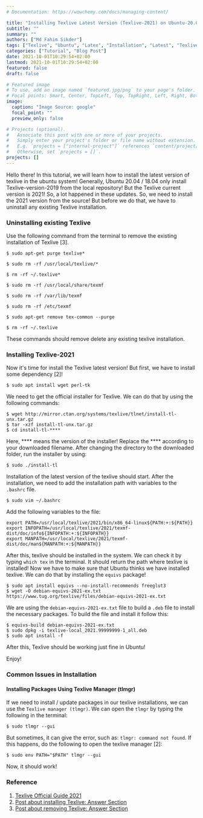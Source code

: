 ```yaml
---
# Documentation: https://wowchemy.com/docs/managing-content/

title: "Installing Texlive Latest Version (Texlive-2021) on Ubuntu-20.04/18.04"
subtitle: ""
summary: ""
authors: ["Md Fahim Sikder"]
tags: ["Texlive", "Ubuntu", "Latex", "Installation", "Latest", "Texlive-2021"]
categories: ["Tutorial", "Blog Post"]
date: 2021-10-01T10:29:54+02:00
lastmod: 2021-10-01T10:29:54+02:00
featured: false
draft: false

# Featured image
# To use, add an image named `featured.jpg/png` to your page's folder.
# Focal points: Smart, Center, TopLeft, Top, TopRight, Left, Right, BottomLeft, Bottom, BottomRight.
image:
  caption: "Image Source: google"
  focal_point: ""
  preview_only: false

# Projects (optional).
#   Associate this post with one or more of your projects.
#   Simply enter your project's folder or file name without extension.
#   E.g. `projects = ["internal-project"]` references `content/project/deep-learning/index.md`.
#   Otherwise, set `projects = []`.
projects: []
---
```


Hello there! In this tutorial, we will learn how to install the latest version of texlive in the ubuntu system! Generally, Ubuntu 20.04 / 18.04 only install Texlive-version-2019 from the local repository! But the Texlive current version is 2021! So, a lot happened in these updates. So, we need to install the 2021 version from the source! But before we do that, we have to uninstall any existing Texlive installation.

### Uninstalling existing Texlive

Use the following command from the terminal to remove the existing installation of Texlive [3].

```console
$ sudo apt-get purge texlive*

$ sudo rm -rf /usr/local/texlive/*

$ rm -rf ~/.texlive*

$ sudo rm -rf /usr/local/share/texmf

$ sudo rm -rf /var/lib/texmf

$ sudo rm -rf /etc/texmf

$ sudo apt-get remove tex-common --purge

$ rm -rf ~/.texlive
```
These commands should remove delete any existing texlive installation.

### Installing Texlive-2021 

Now it's time for install the Texlive latest version! But first, we have to install some dependency [2]! 

```console
$ sudo apt install wget perl-tk
```

We need to get the official installer for Texlive. We can do that by using the following commands:

```console
$ wget http://mirror.ctan.org/systems/texlive/tlnet/install-tl-unx.tar.gz
$ tar -xzf install-tl-unx.tar.gz
$ cd install-tl-****
```

Here, **** means the version of the installer! Replace the **** according to your downloaded filename. After changing the directory to the downloaded folder, run the installer by using:

```console
$ sudo ./install-tl
```

Installation of the latest version of the texlive should start. After the installation, we need to add the installation path with variables to the `.bashrc` file.

```console
$ sudo vim ~/.bashrc
```

Add the following variables to the file:

```console
export PATH=/usr/local/texlive/2021/bin/x86_64-linux${PATH:+:${PATH}}
export INFOPATH=/usr/local/texlive/2021/texmf-dist/doc/info${INFOPATH:+:${INFOPATH}}
export MANPATH=/usr/local/texlive/2021/texmf-dist/doc/man${MANPATH:+:${MANPATH}}
```

After this, texlive should be installed in the system. We can check it by typing `which tex` in the terminal. It should return the path where texlive is installed! Now we have to make sure that Ubuntu thinks we have installed texlive. We can do that by installing the `equivs` package!

```console
$ sudo apt install equivs --no-install-recommends freeglut3
$ wget -O debian-equivs-2021-ex.txt https://www.tug.org/texlive/files/debian-equivs-2021-ex.txt
```

We are using the `debian-equivs-2021-ex.txt` file to build a `.deb` file to install the necessary packages. To build the file and install it follow this:

```console
$ equivs-build debian-equivs-2021-ex.txt
$ sudo dpkg -i texlive-local_2021.99999999-1_all.deb
$ sudo apt install -f
```

After this, Texlive should be working just fine in Ubuntu! 

Enjoy!

### Common Issues in Installation

#### Installing Packages Using Texlive Manager (tlmgr)

If we need to install / update packages in our texlive installations, we can use the `Texlive manager (tlmgr)`. We can open the `tlmgr` by typing the following in the terminal:

```console
$ sudo tlmgr --gui
```
But sometimes, it can give the error, such as: `tlmgr: command not found`. If this happens, do the following to open the texlive manager [2]:

```console
$ sudo env PATH="$PATH" tlmgr --gui
```
Now, it should work!

### Reference

1. [Texlive Official Guide 2021](https://www.tug.org/texlive/doc/texlive-en/texlive-en.pdf)
2. [Post about installing Texlive: Answer Section](https://tex.stackexchange.com/questions/1092/how-to-install-vanilla-texlive-on-debian-or-ubuntu)
3. [Post about removing Texlive: Answer Section](https://tex.stackexchange.com/questions/95483/how-to-remove-everything-related-to-tex-live-for-fresh-install-on-ubuntu)